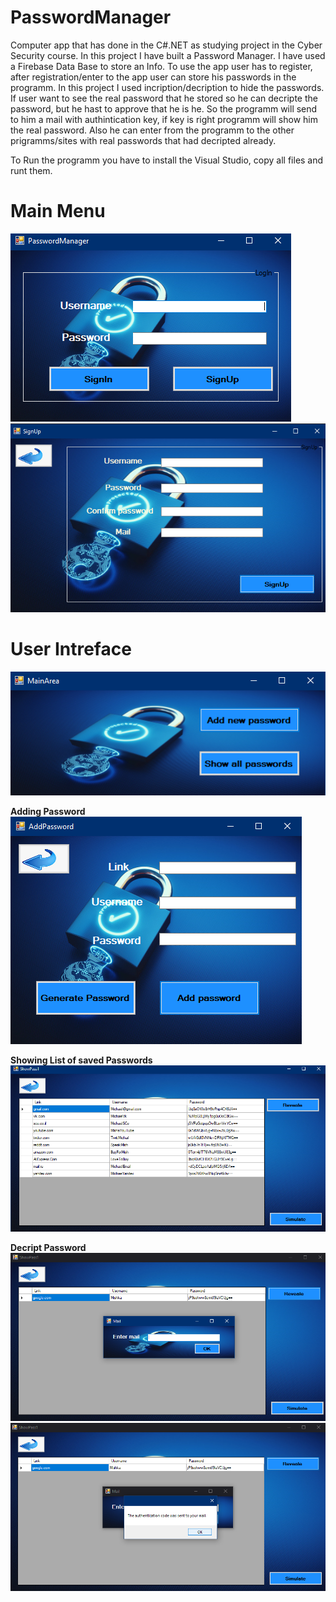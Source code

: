 # PasswordManager

Computer app that has done in the C#.NET as studying project in the Cyber Security course. In this project I have built a Password Manager.  I have used a Firebase Data Base to store an Info. 
To use the app user has to register, after registration/enter to the app user can store his passwords in the programm. In this project I used incription/decription to hide the passwords. If user want to see the real password that he stored so he can decripte the password, but he hast to approve that he is he. So the programm will send to him a mail with authintication key, if key is right programm will show him the real password. Also he can enter from the programm to the other prigramms/sites with real passwords that had decripted already.

To Run the programm you have to install the Visual Studio, copy all files and runt them.

# Main Menu
![Main menu](https://github.com/NiPavel/PasswordManager/blob/main/readmePics/mainMenu.png?raw=true)<br>
![Registration](https://github.com/NiPavel/PasswordManager/blob/main/readmePics/Registration.png?raw=true)

# User Intreface
![UI](https://github.com/NiPavel/PasswordManager/blob/main/readmePics/UserInterface.png?raw=true)

<b>Adding Password</b><br>
![Add Password](https://github.com/NiPavel/PasswordManager/blob/main/readmePics/addPass.png?raw=true)

<b>Showing List of saved Passwords</b>
![Show Password](https://github.com/NiPavel/PasswordManager/blob/main/readmePics/ShowPass.png?raw=true)

<b>Decript Password<b><br>
![Decrypt Password](https://github.com/NiPavel/PasswordManager/blob/main/readmePics/EncryptPass.png?raw=true)
![Decrypt Password](https://github.com/NiPavel/PasswordManager/blob/main/readmePics/EncryptPass1.png?raw=true)
